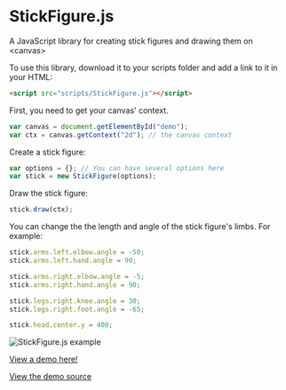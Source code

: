 # StickFigure.js
A JavaScript library for creating stick figures and drawing them on &lt;canvas&gt;

To use this library, download it to your scripts folder and add a link to it in your HTML:
```html
<script src="scripts/StickFigure.js"></script>
```

First, you need to get your canvas' context.
```javascript
var canvas = document.getElementById("demo");
var ctx = canvas.getContext("2d"); // the canvas context
```

Create a stick figure:
```javascript
var options = {}; // You can have several options here
var stick = new StickFigure(options);
```

Draw the stick figure:
```javascript
stick.draw(ctx);
```

You can change the the length and angle of the stick figure's limbs.
For example:
```javascript
stick.arms.left.elbow.angle = -50;
stick.arms.left.hand.angle = 90;

stick.arms.right.elbow.angle = -5;
stick.arms.right.hand.angle = 90;

stick.legs.right.knee.angle = 30;
stick.legs.right.foot.angle = -65;

stick.head.center.y = 400;
```

![StickFigure.js example](http://twotau.github.io/img/stickfigurejsexample.png)

[View a demo here!](http://twotau.github.io/demo/stickfigure.html)

[View the demo source](https://github.com/TwoTau/twotau.github.io/blob/master/demo/stickDemo.js)
